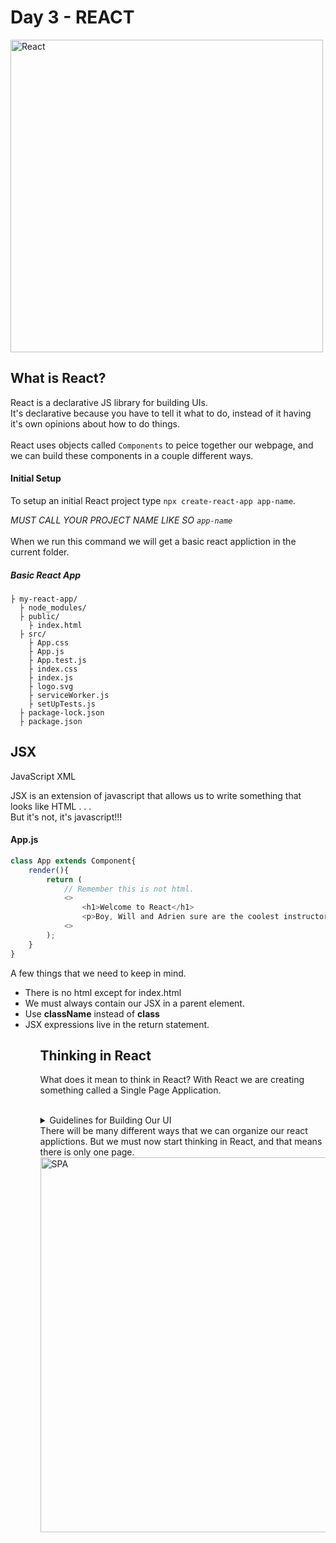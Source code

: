 # Day 3 - REACT

<img src="https://github.com/adion81/mern-lectures/blob/master/assets/react.gif" alt="React" width="500px" />


## What is React?

React is a declarative JS library for building UIs.<br>
It's declarative because you have to tell it what to do, instead of it having it's own opinions about how to do things.<br>
<br>
React uses objects called `Components` to peice together our webpage, and we can build these components in a couple different ways.<br>

#### Initial Setup

To setup an initial React project type `npx create-react-app app-name`.

*MUST CALL YOUR PROJECT NAME LIKE SO `app-name`*<br>
<br>
When we run this command we will get a basic react appliction in the current folder.

##### Basic React App
```
├ my-react-app/
  ├ node_modules/
  ├ public/
    ├ index.html
  ├ src/
    ├ App.css
    ├ App.js
    ├ App.test.js
    ├ index.css
    ├ index.js
    ├ logo.svg
    ├ serviceWorker.js
    ├ setUpTests.js
  ├ package-lock.json
  ├ package.json
```

## JSX

JavaScript XML

JSX is an extension of javascript that allows us to write something that looks like HTML . . .<br>
But it's not, it's javascript!!!

#### App.js
```javascript
class App extends Component{
    render(){
        return (
            // Remember this is not html.
            <>
                <h1>Welcome to React</h1>
                <p>Boy, Will and Adrien sure are the coolest instructors.</p>
            <>
        );
    }
}
```

A few things that we need to keep in mind.
<ul>
    <li>There is no html except for index.html</li>
    <li>We must always contain our JSX in a parent element.</li>
    <li>Use <b>className</b> instead of <b>class</b></li>
    <li>JSX expressions live in the return statement.</li>
<ul>


## Thinking in React

What does it mean to think in React? With React we are creating something called a Single Page Application. <br>
<br>
<details>
    <summary>Guidelines for Building Our UI</summary>
    <ul>
        <li>Divide the bigger UI into tiny pieces. You will always have child components inside parent components.</li>
        <li>Look for UI parts which are being used in more than one place within the application.</li>
        <li>See if they can live independently which means checking if they own their state or it’s being provided by their parent component.</li>
        <li>If they can live independently, try to see what are the rendering and event handling requirements.</li>
    </ul>
</details>
There will be many different ways that we can organize our react applictions.  But we must now start thinking in React, and that means there is only one page.

<img src="https://i.imgflip.com/40bqdp.jpg" alt="SPA" width="600px">
